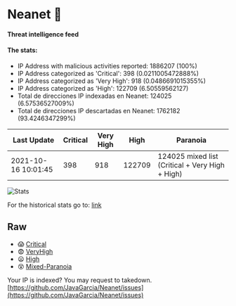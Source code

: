 # Neanet :hocho:
#### Threat intelligence feed
#### The stats:

- IP Address with malicious activities reported: 1886207 (100%)
- IP Address categorized as 'Critical':  398 (0.0211005472888%)
- IP Address categorized as 'Very High':  918 (0.0486691015355%)
- IP Address categorized as 'High':  122709 (6.50559562127)
- Total de direcciones IP indexadas en Neanet:  124025 (6.57536527009%)
- Total de direcciones IP descartadas en Neanet:  1762182 (93.4246347299%)

| Last Update | Critical | Very High | High | Paranoia |
| --- | --- | --- | --- | --- |
| 2021-10-16 10:01:45 | 398 | 918 | 122709 | 124025 mixed list (Critical + Very High + High)|

![Stats](https://docs.google.com/spreadsheets/d/e/2PACX-1vSnaNMIXVabIpDJjufMlzH7poXnshF3mgd8Is1g9ytUEzVsP5my4Trn8f-xkoLLQ38xpL3HtmUexLo6/pubchart?oid=501124687&format=image)

For the historical stats go to: [link](/stats.csv)
## Raw
- :scream: [Critical](https://raw.githubusercontent.com/JavaGarcia/Neanet/master/blacklists/neanet_critical.txt)
- :fearful: [VeryHigh](https://raw.githubusercontent.com/JavaGarcia/Neanet/master/blacklists/neanet_veryHigh.txtt)
- :frowning: [High](https://raw.githubusercontent.com/JavaGarcia/Neanet/master/blacklists/neanet_high.txt)
- :dizzy_face: [Mixed-Paranoia](https://raw.githubusercontent.com/JavaGarcia/Neanet/master/blacklists/neanet_all.txt)


Your IP is indexed? You may request to takedown. [https://github.com/JavaGarcia/Neanet/issues](https://github.com/JavaGarcia/Neanet/issues)























































































































































































































































































































































































































































































































































































































































































































































































































































































































































































































































































































































































































































































































































































































































































































































































































































































































































































































































































































































































































































































































































































































































































































































































































































































































































































































































































































































































































































































































































































































































































































































































































































































































































































































































































































































































































































































































































































































































































































































































































































































































































































































































































































































































































































































































































































































































































































































































































































































































































































































































































































































































































































































































































































































































































































































































































































































































































































































































































































































































































































































































































































































































































































































































































































































































































































































































































































































































































































































































































































































































































































































































































































































































































































































































































































































































































































































































































































































































































































































































































































































































































































































































































































































































































































































































































































































































































































































































































































































































































































































































































































































































































































































































































































































































































































































































































































































































